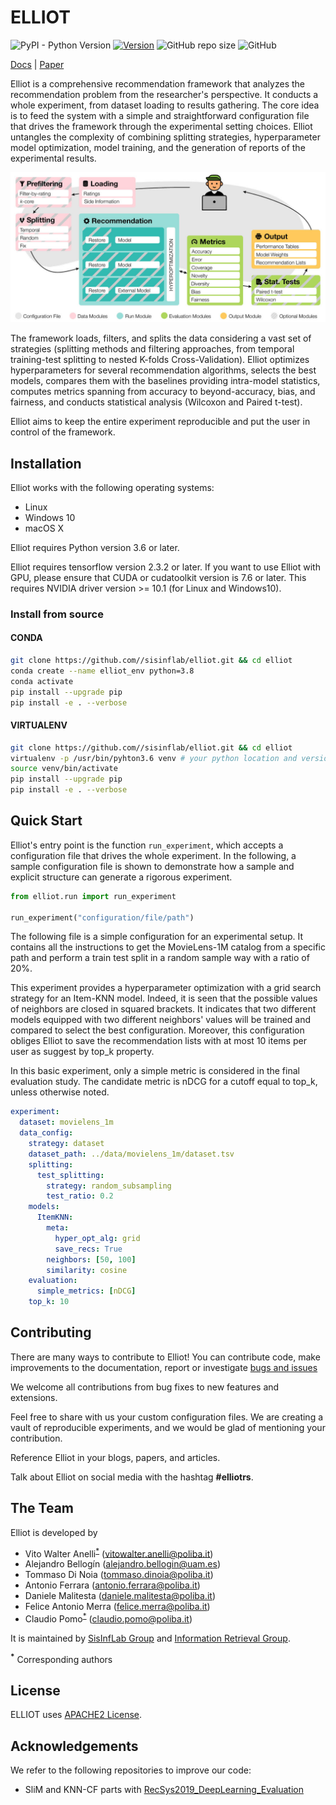 # ELLIOT

![PyPI - Python Version](https://img.shields.io/badge/version-3.6%7C3.7%7C3.8-blue) [![Version](https://img.shields.io/badge/version-v1.0.0-green)](https://github.com/sisinflab/elliot) ![GitHub repo size](https://img.shields.io/github/repo-size/sisinflab/elliot) ![GitHub](https://img.shields.io/github/license/sisinflab/elliot.svg)

[Docs] | [Paper]

[Docs]: https://elliot.readthedocs.io/en/latest/

[Paper]: https://elliot.readthedocs.io/en/latest/

Elliot is a comprehensive recommendation framework that analyzes the recommendation problem from the researcher's perspective.
It conducts a whole experiment, from dataset loading to results gathering.
The core idea is to feed the system with a simple and straightforward configuration file that drives the framework 
through the experimental setting choices.
Elliot untangles the complexity of combining splitting strategies, hyperparameter model optimization, model training, 
and the generation of reports of the experimental results.

![system schema](img/elliot_img.png)

The framework loads, filters, and splits the data considering a vast set of strategies (splitting methods and filtering 
approaches, from temporal training-test splitting to nested K-folds Cross-Validation).
Elliot optimizes hyperparameters for several recommendation algorithms, selects the best models, compares them with the 
baselines providing intra-model statistics, computes metrics spanning from accuracy to beyond-accuracy, bias, and fairness, 
and conducts statistical analysis (Wilcoxon and Paired t-test).

Elliot aims to keep the entire experiment reproducible and put the user in control of the framework.

## Installation
Elliot works with the following operating systems:

* Linux
* Windows 10
* macOS X

Elliot requires Python version 3.6 or later.

Elliot requires tensorflow version 2.3.2 or later. If you want to use Elliot with GPU,
please ensure that CUDA or cudatoolkit version is 7.6 or later.
This requires NVIDIA driver version >= 10.1 (for Linux and Windows10).

[comment]: <> (### Install from conda)

[comment]: <> (```bash)

[comment]: <> (conda install -c aibox recbole)

[comment]: <> (```)

[comment]: <> (### Install from pip)

[comment]: <> (```bash)

[comment]: <> (pip install recbole)

[comment]: <> (```)

### Install from source

#### CONDA
```bash
git clone https://github.com//sisinflab/elliot.git && cd elliot
conda create --name elliot_env python=3.8
conda activate
pip install --upgrade pip
pip install -e . --verbose
```

#### VIRTUALENV
```bash
git clone https://github.com//sisinflab/elliot.git && cd elliot
virtualenv -p /usr/bin/pyhton3.6 venv # your python location and version
source venv/bin/activate
pip install --upgrade pip
pip install -e . --verbose
```

## Quick Start

Elliot's entry point is the function `run_experiment`, which accepts a configuration file that drives the whole experiment. 
In the following, a sample configuration file is shown to demonstrate how a sample and explicit structure can generate a rigorous experiment.

```python
from elliot.run import run_experiment

run_experiment("configuration/file/path")
```

The following file is a simple configuration for an experimental setup. It contains all the instructions to get 
the MovieLens-1M catalog from a specific path and perform a train test split in a random sample way with a ratio of 20%.

This experiment provides a hyperparameter optimization with a grid search strategy for an Item-KNN model. Indeed, 
it is seen that the possible values of neighbors are closed in squared brackets. It indicates that two different models 
equipped with two different neighbors' values will be trained and compared to select the best configuration. Moreover, 
this configuration obliges Elliot to save the recommendation lists with at most 10 items per user as suggest by top_k property.

In this basic experiment, only a simple metric is considered in the final evaluation study. The candidate metric is nDCG 
for a cutoff equal to top_k, unless otherwise noted.

```yaml
experiment:
  dataset: movielens_1m
  data_config:
    strategy: dataset
    dataset_path: ../data/movielens_1m/dataset.tsv
    splitting:
      test_splitting:
        strategy: random_subsampling
        test_ratio: 0.2
    models:
      ItemKNN:
        meta:
          hyper_opt_alg: grid
          save_recs: True
        neighbors: [50, 100]
        similarity: cosine
    evaluation:
      simple_metrics: [nDCG]
    top_k: 10
```

## Contributing

There are many ways to contribute to Elliot! You can contribute code, make improvements to the documentation, report or investigate [bugs and issues](https://github.com/sisinflab/elliot/issues)

We welcome all contributions from bug fixes to new features and extensions.

Feel free to share with us your custom configuration files. We are creating a vault of reproducible experiments, and we would be glad of mentioning your contribution.

Reference Elliot in your blogs, papers, and articles.

Talk about Elliot on social media with the hashtag **#elliotrs**.

[comment]: <> (## Cite)

[comment]: <> (If you find RecBole useful for your research or development, please cite the following [paper]&#40;https://arxiv.org/abs/2011.01731&#41;:)

[comment]: <> (```)

[comment]: <> (@article{recbole,)

[comment]: <> (    title={RecBole: Towards a Unified, Comprehensive and Efficient Framework for Recommendation Algorithms},)

[comment]: <> (    author={Wayne Xin Zhao and Shanlei Mu and Yupeng Hou and Zihan Lin and Kaiyuan Li and Yushuo Chen and Yujie Lu and Hui Wang and Changxin Tian and Xingyu Pan and Yingqian Min and Zhichao Feng and Xinyan Fan and Xu Chen and Pengfei Wang and Wendi Ji and Yaliang Li and Xiaoling Wang and Ji-Rong Wen},)

[comment]: <> (    year={2020},)

[comment]: <> (    journal={arXiv preprint arXiv:2011.01731})

[comment]: <> (})

[comment]: <> (```)

## The Team
Elliot is developed by
* Vito Walter Anelli<sup id="a1">[*](#f1)</sup> (vitowalter.anelli@poliba.it)
* Alejandro Bellogín (alejandro.bellogin@uam.es)
* Tommaso Di Noia (tommaso.dinoia@poliba.it)
* Antonio Ferrara (antonio.ferrara@poliba.it)
* Daniele Malitesta (daniele.malitesta@poliba.it)
* Felice Antonio Merra (felice.merra@poliba.it)
* Claudio Pomo<sup id="a1">[*](#f1)</sup> (claudio.pomo@poliba.it)

It is maintained by [SisInfLab Group](http://sisinflab.poliba.it/) and [Information Retrieval Group](http://ir.ii.uam.es/).

<b id="f1"><sup>*</sup></b> Corresponding authors
## License
ELLIOT uses [APACHE2 License](./LICENSE).

## Acknowledgements

We refer to the following repositories to improve our code:

 - SliM and KNN-CF parts with [RecSys2019_DeepLearning_Evaluation](https://github.com/MaurizioFD/RecSys2019_DeepLearning_Evaluation)
